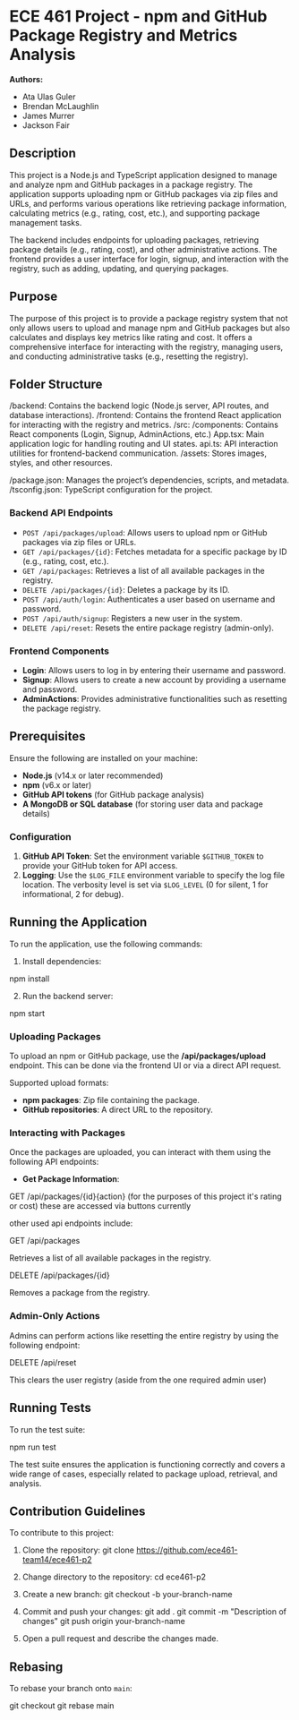 # ECE 461 Project - npm and GitHub Package Registry and Metrics Analysis

**Authors:**
- Ata Ulas Guler
- Brendan McLaughlin
- James Murrer
- Jackson Fair

## Description

This project is a Node.js and TypeScript application designed to manage and analyze npm and GitHub packages in a package registry. The application supports uploading npm or GitHub packages via zip files and URLs, and performs various operations like retrieving package information, calculating metrics (e.g., rating, cost, etc.), and supporting package management tasks.

The backend includes endpoints for uploading packages, retrieving package details (e.g., rating, cost), and other administrative actions. The frontend provides a user interface for login, signup, and interaction with the registry, such as adding, updating, and querying packages.

## Purpose

The purpose of this project is to provide a package registry system that not only allows users to upload and manage npm and GitHub packages but also calculates and displays key metrics like rating and cost. It offers a comprehensive interface for interacting with the registry, managing users, and conducting administrative tasks (e.g., resetting the registry).

## Folder Structure

/backend: Contains the backend logic (Node.js server, API routes, and database interactions). /frontend: Contains the frontend React application for interacting with the registry and metrics. /src: /components: Contains React components (Login, Signup, AdminActions, etc.) App.tsx: Main application logic for handling routing and UI states. api.ts: API interaction utilities for frontend-backend communication. /assets: Stores images, styles, and other resources.

/package.json: Manages the project’s dependencies, scripts, and metadata. /tsconfig.json: TypeScript configuration for the project.

### Backend API Endpoints
- `POST /api/packages/upload`: Allows users to upload npm or GitHub packages via zip files or URLs.
- `GET /api/packages/{id}`: Fetches metadata for a specific package by ID (e.g., rating, cost, etc.).
- `GET /api/packages`: Retrieves a list of all available packages in the registry.
- `DELETE /api/packages/{id}`: Deletes a package by its ID.
- `POST /api/auth/login`: Authenticates a user based on username and password.
- `POST /api/auth/signup`: Registers a new user in the system.
- `DELETE /api/reset`: Resets the entire package registry (admin-only).

### Frontend Components
- **Login**: Allows users to log in by entering their username and password.
- **Signup**: Allows users to create a new account by providing a username and password.
- **AdminActions**: Provides administrative functionalities such as resetting the package registry.

## Prerequisites

Ensure the following are installed on your machine:

- **Node.js** (v14.x or later recommended)
- **npm** (v6.x or later)
- **GitHub API tokens** (for GitHub package analysis)
- **A MongoDB or SQL database** (for storing user data and package details)

### Configuration
1. **GitHub API Token**: Set the environment variable `$GITHUB_TOKEN` to provide your GitHub token for API access.
2. **Logging**: Use the `$LOG_FILE` environment variable to specify the log file location. The verbosity level is set via `$LOG_LEVEL` (0 for silent, 1 for informational, 2 for debug).

## Running the Application

To run the application, use the following commands:

1. Install dependencies:

npm install

2. Run the backend server:

npm start

### Uploading Packages

To upload an npm or GitHub package, use the **/api/packages/upload** endpoint. This can be done via the frontend UI or via a direct API request.

Supported upload formats:
- **npm packages**: Zip file containing the package.
- **GitHub repositories**: A direct URL to the repository.

### Interacting with Packages

Once the packages are uploaded, you can interact with them using the following API endpoints:
- **Get Package Information**: 

GET /api/packages/{id}{action} (for the purposes of this project it's rating or cost)
these are accessed via buttons currently

other used api endpoints include:

GET /api/packages

Retrieves a list of all available packages in the registry.

DELETE /api/packages/{id}

Removes a package from the registry.

### Admin-Only Actions

Admins can perform actions like resetting the entire registry by using the following endpoint:

DELETE /api/reset

This clears the user registry (aside from the one required admin user)

## Running Tests

To run the test suite:

npm run test

The test suite ensures the application is functioning correctly and covers a wide range of cases, especially related to package upload, retrieval, and analysis.

## Contribution Guidelines

To contribute to this project:

1. Clone the repository:
git clone https://github.com/ece461-team14/ece461-p2

2. Change directory to the repository:
cd ece461-p2

3. Create a new branch:
git checkout -b your-branch-name


4. Commit and push your changes:
git add . git commit -m "Description of changes" git push origin your-branch-name


5. Open a pull request and describe the changes made.

## Rebasing

To rebase your branch onto `main`:

git checkout <branch-name> git rebase main
